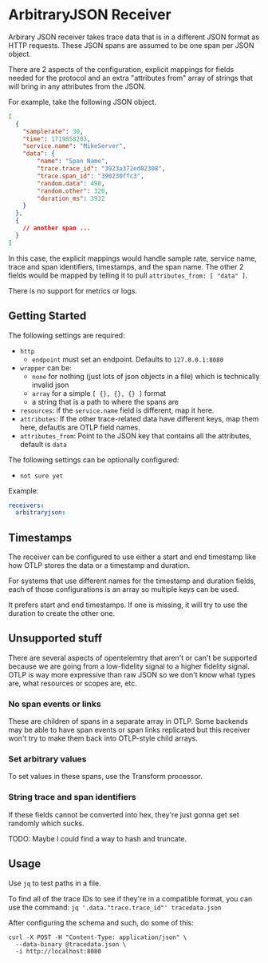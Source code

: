 # ArbitraryJSON Receiver

<!-- status autogenerated section -->
[alpha]: https://github.com/open-telemetry/opentelemetry-collector#alpha
[core]: https://github.com/open-telemetry/opentelemetry-collector-releases/tree/main/distributions/otelcol
[contrib]: https://github.com/open-telemetry/opentelemetry-collector-releases/tree/main/distributions/otelcol-contrib
<!-- end autogenerated section -->

Arbirary JSON receiver takes trace data that is in a different JSON format as HTTP requests. These JSON spans are assumed to be one span per JSON object.

There are 2 aspects of the configuration, explicit mappings for fields needed for the protocol and an extra "attributes from" array of strings that will bring in any attributes from the JSON.

For example, take the following JSON object.

```json
[
  {
    "samplerate": 30,
    "time": 1719858203,
    "service.name": "MikeServer",
    "data": {
        "name": "Span Name",
        "trace.trace_id": "3923a372ed02308",
        "trace.span_id": "390230ffc3",
        "random.data": 490,
        "random.other": 320,
        "duration_ms": 3932
    }
  },
  {
    // another span ...
  }
]
```

In this case, the explicit mappings would handle sample rate, service name, trace and span identifiers, timestamps, and the span name. The other 2 fields would be mapped by telling it to pull `attributes_from: [ "data" ]`.

There is no support for metrics or logs.

## Getting Started

The following settings are required:

- `http`
  - `endpoint` must set an endpoint. Defaults to `127.0.0.1:8080`
- `wrapper` can be:
  - `none` for nothing (just lots of json objects in a file) which is technically invalid json
  - `array` for a simple `[ {}, {}, {} ]` format
  - a string that is a path to where the spans are
- `resources`: if the `service.name` field is different, map it here.
- `attributes`: If the other trace-related data have different keys, map them here, defautls are OTLP field names.
- `attributes_from`: Point to the JSON key that contains all the attributes, default is `data`

The following settings can be optionally configured:

- `not sure yet`

Example:

```yaml
receivers:
  arbitraryjson:
```

## Timestamps

The receiver can be configured to use either a start and end timestamp like how OTLP stores the data or a timestamp and duration.

For systems that use different names for the timestamp and duration fields, each of those configurations is an array so multiple keys can be used.

It prefers start and end timestamps. If one is missing, it will try to use the duration to create the other one.

## Unsupported stuff

There are several aspects of opentelemtry that aren't or can't be supported because we are going from a low-fidelity signal to a higher fidelity signal.  OTLP is way more expressive than raw JSON so we don't know what types are, what resources or scopes are, etc.

### No span events or links

These are children of spans in a separate array in OTLP. Some backends may be able to have span events or span links replicated but this receiver won't try to make them back into OTLP-style child arrays. 

### Set arbitrary values

To set values in these spans, use the Transform processor.

### String trace and span identifiers

If these fields cannot be converted into hex, they're just gonna get set randomly which sucks.

TODO: Maybe I could find a way to hash and truncate.

## Usage

Use `jq` to test paths in a file.

To find all of the trace IDs to see if they're in a compatible format, you can use the
command: `jq '.data."trace.trace_id"' tracedata.json`

After configuring the schema and such, do some of this:

```shell
curl -X POST -H "Content-Type: application/json" \
  --data-binary @tracedata.json \
  -i http://localhost:8080
```

